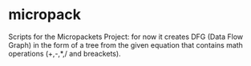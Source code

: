 # micropack
Scripts for the Micropackets Project:
for now it creates DFG (Data Flow Graph) in the form of a tree from the given equation that contains math operations (+,-,*,/ and breackets).
